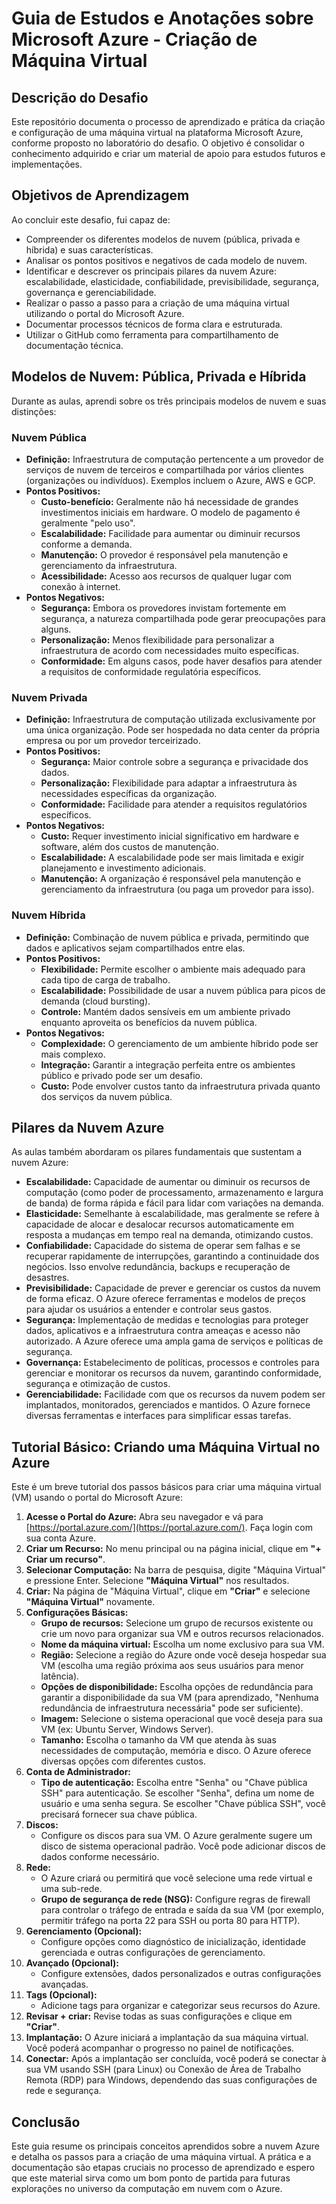 # Guia de Estudos e Anotações sobre Microsoft Azure - Criação de Máquina Virtual

## Descrição do Desafio

Este repositório documenta o processo de aprendizado e prática da criação e configuração de uma máquina virtual na plataforma Microsoft Azure, conforme proposto no laboratório do desafio. O objetivo é consolidar o conhecimento adquirido e criar um material de apoio para estudos futuros e implementações.

## Objetivos de Aprendizagem

Ao concluir este desafio, fui capaz de:

* Compreender os diferentes modelos de nuvem (pública, privada e híbrida) e suas características.
* Analisar os pontos positivos e negativos de cada modelo de nuvem.
* Identificar e descrever os principais pilares da nuvem Azure: escalabilidade, elasticidade, confiabilidade, previsibilidade, segurança, governança e gerenciabilidade.
* Realizar o passo a passo para a criação de uma máquina virtual utilizando o portal do Microsoft Azure.
* Documentar processos técnicos de forma clara e estruturada.
* Utilizar o GitHub como ferramenta para compartilhamento de documentação técnica.

## Modelos de Nuvem: Pública, Privada e Híbrida

Durante as aulas, aprendi sobre os três principais modelos de nuvem e suas distinções:

### Nuvem Pública

* **Definição:** Infraestrutura de computação pertencente a um provedor de serviços de nuvem de terceiros e compartilhada por vários clientes (organizações ou indivíduos). Exemplos incluem o Azure, AWS e GCP.
* **Pontos Positivos:**
    * **Custo-benefício:** Geralmente não há necessidade de grandes investimentos iniciais em hardware. O modelo de pagamento é geralmente "pelo uso".
    * **Escalabilidade:** Facilidade para aumentar ou diminuir recursos conforme a demanda.
    * **Manutenção:** O provedor é responsável pela manutenção e gerenciamento da infraestrutura.
    * **Acessibilidade:** Acesso aos recursos de qualquer lugar com conexão à internet.
* **Pontos Negativos:**
    * **Segurança:** Embora os provedores invistam fortemente em segurança, a natureza compartilhada pode gerar preocupações para alguns.
    * **Personalização:** Menos flexibilidade para personalizar a infraestrutura de acordo com necessidades muito específicas.
    * **Conformidade:** Em alguns casos, pode haver desafios para atender a requisitos de conformidade regulatória específicos.

### Nuvem Privada

* **Definição:** Infraestrutura de computação utilizada exclusivamente por uma única organização. Pode ser hospedada no data center da própria empresa ou por um provedor terceirizado.
* **Pontos Positivos:**
    * **Segurança:** Maior controle sobre a segurança e privacidade dos dados.
    * **Personalização:** Flexibilidade para adaptar a infraestrutura às necessidades específicas da organização.
    * **Conformidade:** Facilidade para atender a requisitos regulatórios específicos.
* **Pontos Negativos:**
    * **Custo:** Requer investimento inicial significativo em hardware e software, além dos custos de manutenção.
    * **Escalabilidade:** A escalabilidade pode ser mais limitada e exigir planejamento e investimento adicionais.
    * **Manutenção:** A organização é responsável pela manutenção e gerenciamento da infraestrutura (ou paga um provedor para isso).

### Nuvem Híbrida

* **Definição:** Combinação de nuvem pública e privada, permitindo que dados e aplicativos sejam compartilhados entre elas.
* **Pontos Positivos:**
    * **Flexibilidade:** Permite escolher o ambiente mais adequado para cada tipo de carga de trabalho.
    * **Escalabilidade:** Possibilidade de usar a nuvem pública para picos de demanda (cloud bursting).
    * **Controle:** Mantém dados sensíveis em um ambiente privado enquanto aproveita os benefícios da nuvem pública.
* **Pontos Negativos:**
    * **Complexidade:** O gerenciamento de um ambiente híbrido pode ser mais complexo.
    * **Integração:** Garantir a integração perfeita entre os ambientes público e privado pode ser um desafio.
    * **Custo:** Pode envolver custos tanto da infraestrutura privada quanto dos serviços da nuvem pública.

## Pilares da Nuvem Azure

As aulas também abordaram os pilares fundamentais que sustentam a nuvem Azure:

* **Escalabilidade:** Capacidade de aumentar ou diminuir os recursos de computação (como poder de processamento, armazenamento e largura de banda) de forma rápida e fácil para lidar com variações na demanda.
* **Elasticidade:** Semelhante à escalabilidade, mas geralmente se refere à capacidade de alocar e desalocar recursos automaticamente em resposta a mudanças em tempo real na demanda, otimizando custos.
* **Confiabilidade:** Capacidade do sistema de operar sem falhas e se recuperar rapidamente de interrupções, garantindo a continuidade dos negócios. Isso envolve redundância, backups e recuperação de desastres.
* **Previsibilidade:** Capacidade de prever e gerenciar os custos da nuvem de forma eficaz. O Azure oferece ferramentas e modelos de preços para ajudar os usuários a entender e controlar seus gastos.
* **Segurança:** Implementação de medidas e tecnologias para proteger dados, aplicativos e a infraestrutura contra ameaças e acesso não autorizado. A Azure oferece uma ampla gama de serviços e políticas de segurança.
* **Governança:** Estabelecimento de políticas, processos e controles para gerenciar e monitorar os recursos da nuvem, garantindo conformidade, segurança e otimização de custos.
* **Gerenciabilidade:** Facilidade com que os recursos da nuvem podem ser implantados, monitorados, gerenciados e mantidos. O Azure fornece diversas ferramentas e interfaces para simplificar essas tarefas.

## Tutorial Básico: Criando uma Máquina Virtual no Azure

Este é um breve tutorial dos passos básicos para criar uma máquina virtual (VM) usando o portal do Microsoft Azure:

1.  **Acesse o Portal do Azure:** Abra seu navegador e vá para [https://portal.azure.com/](https://portal.azure.com/). Faça login com sua conta Azure.
2.  **Criar um Recurso:** No menu principal ou na página inicial, clique em **"+ Criar um recurso"**.
3.  **Selecionar Computação:** Na barra de pesquisa, digite "Máquina Virtual" e pressione Enter. Selecione **"Máquina Virtual"** nos resultados.
4.  **Criar:** Na página de "Máquina Virtual", clique em **"Criar"** e selecione **"Máquina Virtual"** novamente.
5.  **Configurações Básicas:**
    * **Grupo de recursos:** Selecione um grupo de recursos existente ou crie um novo para organizar sua VM e outros recursos relacionados.
    * **Nome da máquina virtual:** Escolha um nome exclusivo para sua VM.
    * **Região:** Selecione a região do Azure onde você deseja hospedar sua VM (escolha uma região próxima aos seus usuários para menor latência).
    * **Opções de disponibilidade:** Escolha opções de redundância para garantir a disponibilidade da sua VM (para aprendizado, "Nenhuma redundância de infraestrutura necessária" pode ser suficiente).
    * **Imagem:** Selecione o sistema operacional que você deseja para sua VM (ex: Ubuntu Server, Windows Server).
    * **Tamanho:** Escolha o tamanho da VM que atenda às suas necessidades de computação, memória e disco. O Azure oferece diversas opções com diferentes custos.
6.  **Conta de Administrador:**
    * **Tipo de autenticação:** Escolha entre "Senha" ou "Chave pública SSH" para autenticação. Se escolher "Senha", defina um nome de usuário e uma senha segura. Se escolher "Chave pública SSH", você precisará fornecer sua chave pública.
7.  **Discos:**
    * Configure os discos para sua VM. O Azure geralmente sugere um disco de sistema operacional padrão. Você pode adicionar discos de dados conforme necessário.
8.  **Rede:**
    * O Azure criará ou permitirá que você selecione uma rede virtual e uma sub-rede.
    * **Grupo de segurança de rede (NSG):** Configure regras de firewall para controlar o tráfego de entrada e saída da sua VM (por exemplo, permitir tráfego na porta 22 para SSH ou porta 80 para HTTP).
9.  **Gerenciamento (Opcional):**
    * Configure opções como diagnóstico de inicialização, identidade gerenciada e outras configurações de gerenciamento.
10. **Avançado (Opcional):**
    * Configure extensões, dados personalizados e outras configurações avançadas.
11. **Tags (Opcional):**
    * Adicione tags para organizar e categorizar seus recursos do Azure.
12. **Revisar + criar:** Revise todas as suas configurações e clique em **"Criar"**.
13. **Implantação:** O Azure iniciará a implantação da sua máquina virtual. Você poderá acompanhar o progresso no painel de notificações.
14. **Conectar:** Após a implantação ser concluída, você poderá se conectar à sua VM usando SSH (para Linux) ou Conexão de Área de Trabalho Remota (RDP) para Windows, dependendo das suas configurações de rede e segurança.

## Conclusão

Este guia resume os principais conceitos aprendidos sobre a nuvem Azure e detalha os passos para a criação de uma máquina virtual. A prática e a documentação são etapas cruciais no processo de aprendizado e espero que este material sirva como um bom ponto de partida para futuras explorações no universo da computação em nuvem com o Azure.
